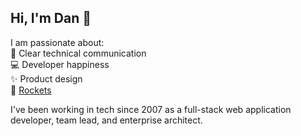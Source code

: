 ## Hi, I'm Dan :wave:

I am passionate about:  
:notebook: Clear technical communication  
:computer: Developer happiness  
:sparkles: Product design  
:rocket: [Rockets][1]

I've been working in tech since 2007 as a full-stack web application developer, team lead, and enterprise architect.

[1]: https://rocketlabdelta.com/
